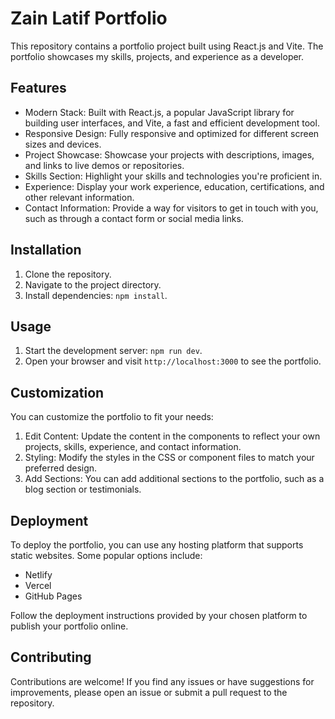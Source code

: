 # Zain Latif Portfolio

This repository contains a portfolio project built using React.js and Vite. The portfolio showcases my skills, projects, and experience as a developer.

## Features

- Modern Stack: Built with React.js, a popular JavaScript library for building user interfaces, and Vite, a fast and efficient development tool.
- Responsive Design: Fully responsive and optimized for different screen sizes and devices.
- Project Showcase: Showcase your projects with descriptions, images, and links to live demos or repositories.
- Skills Section: Highlight your skills and technologies you're proficient in.
- Experience: Display your work experience, education, certifications, and other relevant information.
- Contact Information: Provide a way for visitors to get in touch with you, such as through a contact form or social media links.

## Installation

1. Clone the repository.
2. Navigate to the project directory.
3. Install dependencies: `npm install`.

## Usage

1. Start the development server: `npm run dev`.
2. Open your browser and visit `http://localhost:3000` to see the portfolio.

## Customization

You can customize the portfolio to fit your needs:

1. Edit Content: Update the content in the components to reflect your own projects, skills, experience, and contact information.
2. Styling: Modify the styles in the CSS or component files to match your preferred design.
3. Add Sections: You can add additional sections to the portfolio, such as a blog section or testimonials.

## Deployment

To deploy the portfolio, you can use any hosting platform that supports static websites. Some popular options include:

- Netlify
- Vercel
- GitHub Pages

Follow the deployment instructions provided by your chosen platform to publish your portfolio online.

## Contributing

Contributions are welcome! If you find any issues or have suggestions for improvements, please open an issue or submit a pull request to the repository.

